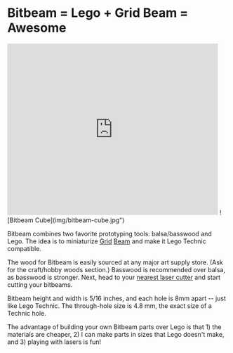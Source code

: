
Bitbeam = Lego + Grid Beam = Awesome
====================================

<span>
    <iframe width="480" height="390" src="http://www.youtube.com/embed/UDOhmOL9YPs" frameborder="0" allowfullscreen></iframe>
</span>
<span>
    ![Bitbeam Cube](img/bitbeam-cube.jpg") 
</span>

Bitbeam combines two favorite prototyping tools: balsa/basswood and Lego. The idea is to miniaturize [Grid](http://www.gridbeamnation.com) [Beam](http://gridbeam.biz) and make it Lego Technic compatible. 

The wood for Bitbeam is easily sourced at any major art supply store. (Ask for the craft/hobby woods section.) Basswood is recommended over balsa, as basswood is stronger. Next, head to your [nearest laser cutter](http://techshop.ws/) and start cutting your bitbeams. 

Bitbeam height and width is 5/16 inches, and each hole is 8mm apart -- just like Lego Technic. The through-hole size is 4.8 mm, the exact size of a Technic hole.

The advantage of building your own Bitbeam parts over Lego is that 1) the materials are cheaper, 2) I can make parts in sizes that Lego doesn't make, and 3) playing with lasers is fun!

